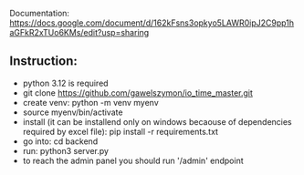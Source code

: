 Documentation:
https://docs.google.com/document/d/162kFsns3opkyo5LAWR0ipJ2C9pp1haGFkR2xTUo6KMs/edit?usp=sharing


## Instruction:
- python 3.12 is required
- git clone https://github.com/gawelszymon/io_time_master.git
- create venv: python -m venv myenv
- source myenv/bin/activate
- install (it can be installend only on windows becaouse of dependencies required by excel file): pip install -r requirements.txt
- go into: cd backend
- run: python3 server.py
- to reach the admin panel you should run '/admin' endpoint
